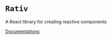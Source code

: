 # `Rativ`

A React library for creating reactive components

[Documentations](./packages/rativ/readme.md)
